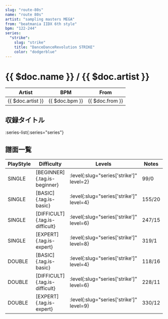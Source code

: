 ```yaml
---
slug: "route-80s"
name: "route 80s"
artist: "sampling masters MEGA"
from: "beatmania IIDX 6th style"
bpm: "122-244"
series:
  "strike":
    slug: "strike"
    title: "DanceDanceRevolution STRIKE"
    color: "dodgerblue"
---
```


# {{ $doc.name }} / {{ $doc.artist }}

|Artist|BPM|From|
|------|---|----|
|{{ $doc.artist }}|{{ $doc.bpm }}|{{ $doc.from }}|

## 収録タイトル

:series-list{:series="series"}

## 譜面一覧

|PlayStyle|Difficulty|Levels|Notes|Movie|
|---------|----------|------|-----|-----|
|SINGLE|[BEGINNER]{.tag.is-beginner}|:level{:slug="series['strike']" level=2}|99/0||
|SINGLE|[BASIC]{.tag.is-basic}|:level{:slug="series['strike']" level=4}|155/20||
|SINGLE|[DIFFICULT]{.tag.is-difficult}|:level{:slug="series['strike']" level=6}|247/15||
|SINGLE|[EXPERT]{.tag.is-expert}|:level{:slug="series['strike']" level=8}|319/1||
|DOUBLE|[BASIC]{.tag.is-basic}|:level{:slug="series['strike']" level=4}|118/16||
|DOUBLE|[DIFFICULT]{.tag.is-difficult}|:level{:slug="series['strike']" level=6}|228/11||
|DOUBLE|[EXPERT]{.tag.is-expert}|:level{:slug="series['strike']" level=9}|330/12||
